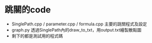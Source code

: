 # 跳關的code

- SinglePath.cpp / parameter.cpp / formula.cpp  主要的跳關程式及設定
- graph.py 透過SinglePath內的draw_to_txt，用output.txt繪製散點圖
- 剩下的都是測試用的程式碼